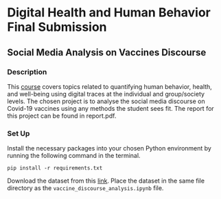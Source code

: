 # Digital Health and Human Behavior Final Submission

## Social Media Analysis on Vaccines Discourse   

### Description    
This [course](https://digitraceslab.github.io/dhhb/index.html) covers topics related to quantifying human behavior, health, and well-being using digital traces at the individual and group/society levels. The chosen project is to analyse the social media discourse on Covid-19 vaccines using any methods the student sees fit. The report for this project can be found in report.pdf.


### Set Up

Install the necessary packages into your chosen Python environment by running the following command in the terminal.

```
pip install -r requirements.txt
```

Download the dataset from this [link](https://www.kaggle.com/datasets/komalkhetlani/tweets-about-covid19-all-over-the-world). Place the dataset in the same file directory as the `vaccine_discourse_analysis.ipynb` file.
